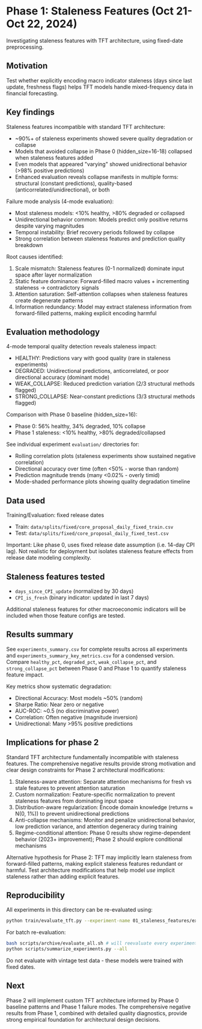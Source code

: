 # Phase 1: Staleness Features (Oct 21-Oct 22, 2024)

Investigating staleness features with TFT architecture, using fixed-date preprocessing.

## Motivation
Test whether explicitly encoding macro indicator staleness (days since last update, freshness flags) helps TFT models handle mixed-frequency data in financial forecasting.

## Key findings
Staleness features incompatible with standard TFT architecture:
- ~90%+ of staleness experiments showed severe quality degradation or collapse
- Models that avoided collapse in Phase 0 (hidden_size=16-18) collapsed when staleness features added
- Even models that appeared "varying" showed unidirectional behavior (>98% positive predictions)
- Enhanced evaluation reveals collapse manifests in multiple forms: structural (constant predictions), quality-based (anticorrelated/unidirectional), or both

Failure mode analysis (4-mode evaluation):
- Most staleness models: <10% healthy, >80% degraded or collapsed
- Unidirectional behavior common: Models predict only positive returns despite varying magnitudes
- Temporal instability: Brief recovery periods followed by collapse
- Strong correlation between staleness features and prediction quality breakdown

Root causes identified:
1. Scale mismatch: Staleness features (0-1 normalized) dominate input space after layer normalization
2. Static feature dominance: Forward-filled macro values + incrementing staleness → contradictory signals
3. Attention saturation: Self-attention collapses when staleness features create degenerate patterns
4. Information redundancy: Model may extract staleness information from forward-filled patterns, making explicit encoding harmful

## Evaluation methodology
4-mode temporal quality detection reveals staleness impact:
- HEALTHY: Predictions vary with good quality (rare in staleness experiments)
- DEGRADED: Unidirectional predictions, anticorrelated, or poor directional accuracy (dominant mode)
- WEAK_COLLAPSE: Reduced prediction variation (2/3 structural methods flagged)
- STRONG_COLLAPSE: Near-constant predictions (3/3 structural methods flagged)

Comparison with Phase 0 baseline (hidden_size=16):
- Phase 0: 56% healthy, 34% degraded, 10% collapse
- Phase 1 staleness: <10% healthy, >80% degraded/collapsed

See individual experiment `evaluation/` directories for:
- Rolling correlation plots (staleness experiments show sustained negative correlation)
- Directional accuracy over time (often <50% - worse than random)
- Prediction magnitude trends (many <0.02% - overly timid)
- Mode-shaded performance plots showing quality degradation timeline

## Data used
Training/Evaluation: fixed release dates
- Train: `data/splits/fixed/core_proposal_daily_fixed_train.csv`  
- Test: `data/splits/fixed/core_proposal_daily_fixed_test.csv`

Important: Like phase 0, uses fixed release date assumption (i.e. 14-day CPI lag). Not realistic for deployment but isolates staleness feature effects from release date modeling complexity.

## Staleness features tested
- `days_since_CPI_update` (normalized by 30 days)
- `CPI_is_fresh` (binary indicator: updated in last 7 days)

Additional staleness features for other macroeconomic indicators will be included when those feature configs are tested.

## Results summary
See `experiments_summary.csv` for complete results across all experiments and `experiments_summary_key_metrics.csv` for a condensed version. Compare `healthy_pct`, `degraded_pct`, `weak_collapse_pct`, and `strong_collapse_pct` between Phase 0 and Phase 1 to quantify staleness feature impact.

Key metrics show systematic degradation:
- Directional Accuracy: Most models ~50% (random)
- Sharpe Ratio: Near zero or negative
- AUC-ROC: ~0.5 (no discriminative power)
- Correlation: Often negative (magnitude inversion)
- Unidirectional: Many >95% positive predictions

## Implications for phase 2
Standard TFT architecture fundamentally incompatible with staleness features. The comprehensive negative results provide strong motivation and clear design constraints for Phase 2 architectural modifications:

1. Staleness-aware attention: Separate attention mechanisms for fresh vs stale features to prevent attention saturation
2. Custom normalization: Feature-specific normalization to prevent staleness features from dominating input space
3. Distribution-aware regularization: Encode domain knowledge (returns ≈ N(0, 1%)) to prevent unidirectional predictions
4. Anti-collapse mechanisms: Monitor and penalize unidirectional behavior, low prediction variance, and attention degeneracy during training
5. Regime-conditional attention: Phase 0 results show regime-dependent behavior (2023+ improvement); Phase 2 should explore conditional mechanisms

Alternative hypothesis for Phase 2: TFT may implicitly learn staleness from forward-filled patterns, making explicit staleness features redundant or harmful. Test architecture modifications that help model *use* implicit staleness rather than adding explicit features.

## Reproducibility
All experiments in this directory can be re-evaluated using:
```bash
python train/evaluate_tft.py --experiment-name 01_staleness_features/experiment_name
```

For batch re-evaluation:
```bash
bash scripts/archive/evaluate_all.sh # will reevaluate every experiment in all phases!
python scripts/summarize_experiments.py --all
```

Do not evaluate with vintage test data - these models were trained with fixed dates.

## Next
Phase 2 will implement custom TFT architecture informed by Phase 0 baseline patterns and Phase 1 failure modes. The comprehensive negative results from Phase 1, combined with detailed quality diagnostics, provide strong empirical foundation for architectural design decisions.
